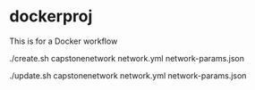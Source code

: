 # dockerproj
This is for a Docker workflow


 ./create.sh capstonenetwork network.yml network-params.json

./update.sh capstonenetwork network.yml network-params.json